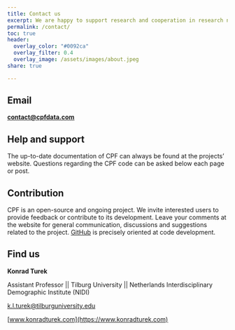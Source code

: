 ```yaml
---
title: Contact us
excerpt: We are happy to support research and cooperation in research network by linking people and institutions. Do not hesitate to contact us!
permalink: /contact/
toc: true
header:
  overlay_color: "#0092ca"
  overlay_filter: 0.4
  overlay_image: /assets/images/about.jpeg
share: true 

---
```



## Email

<ins>**[contact@cpfdata.com](mailto:contact@cpfdata.com)**</ins>


## Help and support

The up-to-date documentation of CPF can always be found at the projects’ website. Questions regarding the CPF code can be asked below each page or post.

## Contribution

CPF is an open-source and ongoing project. We invite interested users to provide feedback or contribute to its development. Leave your comments at the website for general communication, discussions and suggestions related to the project. [GitHub](https://github.com/cpfdata) is precisely oriented at code development. 


## Find us

**Konrad Turek** 

Assistant Professor || Tilburg University || Netherlands Interdisciplinary Demographic Institute (NIDI)

<ins>[k.l.turek@tilburguniversity.edu](mailto:k.l.turek@tilburguniversity.edu)</ins>

<ins>[www.konradturek.com](https://www.konradturek.com)</ins>

